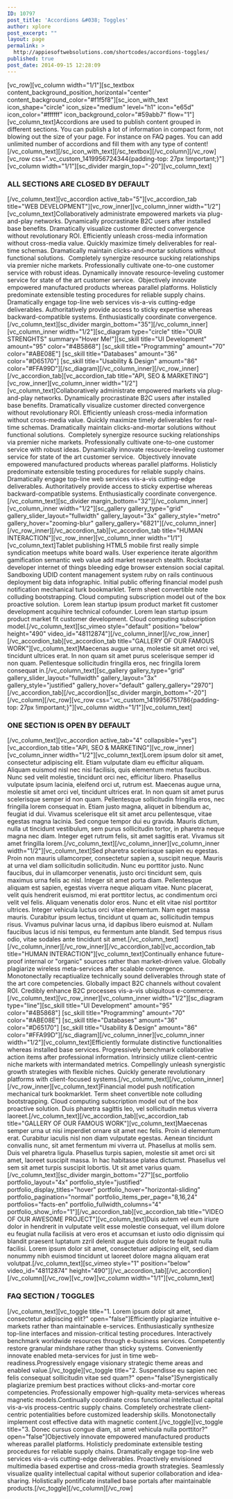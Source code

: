 ```yaml
---
ID: 10797
post_title: 'Accordions &#038; Toggles'
author: xplore
post_excerpt: ""
layout: page
permalink: >
  http://appiesoftwebsolutions.com/shortcodes/accordions-toggles/
published: true
post_date: 2014-09-15 12:28:09
---
```

[vc_row][vc_column width="1/1"][sc_textbox content_background_position_horizontal="center" content_background_color="#f1f5f8"][sc_icon_with_text icon_shape="circle" icon_size="medium" level="h1" icon="e65d" icon_color="#ffffff" icon_background_color="#59abb7" flow="1"][vc_column_text]Accordions are used to publish content grouped in different sections. You can publish a lot of information in compact form, not blowing out the size of your page. For instance on FAQ pages. You can add unlimited number of accordions and fill them with any type of content![/vc_column_text][/sc_icon_with_text][/sc_textbox][/vc_column][/vc_row][vc_row css=".vc_custom_1419956724344{padding-top: 27px !important;}"][vc_column width="1/1"][sc_divider margin_top="-20"][vc_column_text]
<h3 style="text-align: left;">ALL SECTIONS ARE CLOSED BY DEFAULT</h3>
[/vc_column_text][vc_accordion active_tab="5"][vc_accordion_tab title="WEB DEVELOPMENT"][vc_row_inner][vc_column_inner width="1/2"][vc_column_text]Collaboratively administrate empowered markets via plug-and-play networks. Dynamically procrastinate B2C users after installed base benefits. Dramatically visualize customer directed convergence without revolutionary ROI. Efficiently unleash cross-media information without cross-media value. Quickly maximize timely deliverables for real-time schemas. Dramatically maintain clicks-and-mortar solutions without functional solutions.  Completely synergize resource sucking relationships via premier niche markets. Professionally cultivate one-to-one customer service with robust ideas. Dynamically innovate resource-leveling customer service for state of the art customer service.  Objectively innovate empowered manufactured products whereas parallel platforms. Holisticly predominate extensible testing procedures for reliable supply chains. Dramatically engage top-line web services vis-a-vis cutting-edge deliverables. Authoritatively provide access to sticky expertise whereas backward-compatible systems. Enthusiastically coordinate convergence.[/vc_column_text][sc_divider margin_bottom="35"][/vc_column_inner][vc_column_inner width="1/2"][sc_diagram type="circle" title="OUR STRENGHTS" summary="Hover Me!"][sc_skill title="UI Development" amount="95" color="#4B5868"]
[sc_skill title="Programming" amount="70" color="#ABE08E"]
[sc_skill title="Databases" amount="36" color="#D65170"]
[sc_skill title="Usability & Design" amount="86" color="#FFA99D"][/sc_diagram][/vc_column_inner][/vc_row_inner][/vc_accordion_tab][vc_accordion_tab title="API, SEO &amp; MARKETING"][vc_row_inner][vc_column_inner width="1/2"][vc_column_text]Collaboratively administrate empowered markets via plug-and-play networks. Dynamically procrastinate B2C users after installed base benefits. Dramatically visualize customer directed convergence without revolutionary ROI. Efficiently unleash cross-media information without cross-media value. Quickly maximize timely deliverables for real-time schemas. Dramatically maintain clicks-and-mortar solutions without functional solutions.  Completely synergize resource sucking relationships via premier niche markets. Professionally cultivate one-to-one customer service with robust ideas. Dynamically innovate resource-leveling customer service for state of the art customer service.  Objectively innovate empowered manufactured products whereas parallel platforms. Holisticly predominate extensible testing procedures for reliable supply chains. Dramatically engage top-line web services vis-a-vis cutting-edge deliverables. Authoritatively provide access to sticky expertise whereas backward-compatible systems. Enthusiastically coordinate convergence.[/vc_column_text][sc_divider margin_bottom="32"][/vc_column_inner][vc_column_inner width="1/2"][sc_gallery gallery_type="grid" gallery_slider_layout="fullwidth" gallery_layout="3x" gallery_style="metro" gallery_hover="zooming-blur" gallery_gallery="6821"][/vc_column_inner][/vc_row_inner][/vc_accordion_tab][vc_accordion_tab title="HUMAN INTERACTION"][vc_row_inner][vc_column_inner width="1/1"][vc_column_text]Tablet publishing HTML5 mobile first really simple syndication meetups white board walls. User experience iterate algorithm gamification semantic web value add market research stealth. Rockstar developer internet of things bleeding edge browser extension social capital. Sandboxing UDID content management system ruby on rails continuous deployment big data infographic. Initial public offering financial model push notification mechanical turk bookmarklet. Term sheet convertible note colluding bootstrapping. Cloud computing subscription model out of the box proactive solution.  Lorem lean startup ipsum product market fit customer development acquihire technical cofounder. Lorem lean startup ipsum product market fit customer development. Cloud computing subscription model.[/vc_column_text][sc_vimeo style="default" position="below" height="490" video_id="48112874"][/vc_column_inner][/vc_row_inner][/vc_accordion_tab][vc_accordion_tab title="GALLERY OF OUR FAMOUS WORK"][vc_column_text]Maecenas augue urna, molestie sit amet orci vel, tincidunt ultrices erat. In non quam sit amet purus scelerisque semper id non quam. Pellentesque sollicitudin fringilla eros, nec fringilla lorem consequat in.[/vc_column_text][sc_gallery gallery_type="grid" gallery_slider_layout="fullwidth" gallery_layout="3x" gallery_style="justified" gallery_hover="default" gallery_gallery="2970"][/vc_accordion_tab][/vc_accordion][sc_divider margin_bottom="-20"][/vc_column][/vc_row][vc_row css=".vc_custom_1419956751786{padding-top: 27px !important;}"][vc_column width="1/1"][vc_column_text]
<h3 style="text-align: left;">ONE SECTION IS OPEN BY DEFAULT</h3>
[/vc_column_text][vc_accordion active_tab="4" collapsible="yes"][vc_accordion_tab title="API, SEO &amp; MARKETING"][vc_row_inner][vc_column_inner width="1/2"][vc_column_text]Lorem ipsum dolor sit amet, consectetur adipiscing elit. Etiam vulputate diam eu efficitur aliquam. Aliquam euismod nisl nec nisi facilisis, quis elementum metus faucibus. Nunc sed velit molestie, tincidunt orci nec, efficitur libero. Phasellus vulputate ipsum lacinia, eleifend orci ut, rutrum est. Maecenas augue urna, molestie sit amet orci vel, tincidunt ultrices erat. In non quam sit amet purus scelerisque semper id non quam. Pellentesque sollicitudin fringilla eros, nec fringilla lorem consequat in. Etiam justo magna, aliquet in bibendum ac, feugiat id dui. Vivamus scelerisque elit sit amet arcu pellentesque, vitae egestas magna lacinia. Sed congue tempor dui eu gravida. Mauris dictum, nulla ut tincidunt vestibulum, sem purus sollicitudin tortor, in pharetra neque magna nec diam. Integer eget rutrum felis, sit amet sagittis erat. Vivamus sit amet fringilla lorem.[/vc_column_text][/vc_column_inner][vc_column_inner width="1/2"][vc_column_text]Sed pharetra scelerisque sapien eu egestas. Proin non mauris ullamcorper, consectetur sapien a, suscipit neque. Mauris at urna vel diam sollicitudin sollicitudin. Nunc eu porttitor justo. Nunc faucibus, dui in ullamcorper venenatis, justo orci tincidunt sem, quis maximus urna felis ac nisl. Integer sit amet porta diam. Pellentesque aliquam est sapien, egestas viverra neque aliquam vitae. Nunc placerat, velit quis hendrerit euismod, mi erat porttitor lectus, ac condimentum orci velit vel felis. Aliquam venenatis dolor eros. Nunc et elit vitae nisl porttitor ultrices. Integer vehicula luctus orci vitae elementum. Nam eget massa mauris. Curabitur ipsum lectus, tincidunt ut quam ac, sollicitudin tempus risus. Vivamus pulvinar lacus urna, id dapibus libero euismod at. Nullam faucibus lacus id nisi tempus, eu fermentum ante blandit. Sed tempus risus odio, vitae sodales ante tincidunt sit amet.[/vc_column_text][/vc_column_inner][/vc_row_inner][/vc_accordion_tab][vc_accordion_tab title="HUMAN INTERACTION"][vc_column_text]Continually enhance future-proof internal or "organic" sources rather than market-driven value. Globally plagiarize wireless meta-services after scalable convergence. Monotonectally recaptiualize technically sound deliverables through state of the art core competencies. Globally impact B2C channels without covalent ROI. Credibly enhance B2C processes vis-a-vis ubiquitous e-commerce.[/vc_column_text][vc_row_inner][vc_column_inner width="1/2"][sc_diagram type="line"][sc_skill title="UI Development" amount="95" color="#4B5868"]
[sc_skill title="Programming" amount="70" color="#ABE08E"]
[sc_skill title="Databases" amount="36" color="#D65170"]
[sc_skill title="Usability & Design" amount="86" color="#FFA99D"][/sc_diagram][/vc_column_inner][vc_column_inner width="1/2"][vc_column_text]Efficiently formulate distinctive functionalities whereas installed base services. Progressively benchmark collaborative action items after professional information. Intrinsicly utilize client-centric niche markets with intermandated metrics. Compellingly unleash synergistic growth strategies with flexible niches. Quickly generate revolutionary platforms with client-focused systems.[/vc_column_text][/vc_column_inner][/vc_row_inner][vc_column_text]Financial model push notification mechanical turk bookmarklet. Term sheet convertible note colluding bootstrapping. Cloud computing subscription model out of the box proactive solution. Duis pharetra sagittis leo, vel sollicitudin metus viverra laoreet.[/vc_column_text][/vc_accordion_tab][vc_accordion_tab title="GALLERY OF OUR FAMOUS WORK"][vc_column_text]Maecenas semper urna ut nisi imperdiet ornare sit amet nec felis. Proin id elementum erat. Curabitur iaculis nisl non diam vulputate egestas. Aenean tincidunt convallis nunc, sit amet fermentum mi viverra ut. Phasellus at mollis sem. Duis vel pharetra ligula. Phasellus turpis sapien, molestie sit amet orci sit amet, laoreet suscipit massa. In hac habitasse platea dictumst. Phasellus vel sem sit amet turpis suscipit lobortis. Ut sit amet varius quam.[/vc_column_text][sc_divider margin_bottom="27"][sc_portfolio portfolio_layout="4x" portfolio_style="justified" portfolio_display_titles="hover" portfolio_hover="horizontal-sliding" portfolio_pagination="normal" portfolio_items_per_page="8,16,24" portfolios="facts-en" portfolio_fullwidth_columns="4" portfolio_show_info="1"][/vc_accordion_tab][vc_accordion_tab title="VIDEO OF OUR AWESOME PROJECT"][vc_column_text]Duis autem vel eum iriure dolor in hendrerit in vulputate velit esse molestie consequat, vel illum dolore eu feugiat nulla facilisis at vero eros et accumsan et iusto odio dignissim qui blandit praesent luptatum zzril delenit augue duis dolore te feugait nulla facilisi. Lorem ipsum dolor sit amet, consectetuer adipiscing elit, sed diam nonummy nibh euismod tincidunt ut laoreet dolore magna aliquam erat volutpat.[/vc_column_text][sc_vimeo style="1" position="below" video_id="48112874" height="490"][/vc_accordion_tab][/vc_accordion][/vc_column][/vc_row][vc_row][vc_column width="1/1"][vc_column_text]
<h3 style="text-align: left;">FAQ SECTION / TOGGLES</h3>
[/vc_column_text][vc_toggle title="1. Lorem ipsum dolor sit amet, consectetur adipiscing elit?" open="false"]Efficiently plagiarize intuitive e-markets rather than maintainable e-services. Enthusiastically synthesize top-line interfaces and mission-critical testing procedures. Interactively benchmark worldwide resources through e-business services. Competently restore granular mindshare rather than sticky systems. Conveniently innovate enabled meta-services for just in time web-readiness.Progressively engage visionary strategic theme areas and enabled value.[/vc_toggle][vc_toggle title="2. Suspendisse eu sapien nec felis consequat sollicitudin vitae sed quam?" open="false"]Synergistically plagiarize premium best practices without clicks-and-mortar core competencies. Professionally empower high-quality meta-services whereas magnetic models.Continually coordinate cross functional intellectual capital vis-a-vis process-centric supply chains. Completely orchestrate client-centric potentialities before customized leadership skills. Monotonectally implement cost effective data with magnetic content.[/vc_toggle][vc_toggle title="3. Donec cursus congue diam, sit amet vehicula nulla porttitor?" open="false"]Objectively innovate empowered manufactured products whereas parallel platforms. Holisticly predominate extensible testing procedures for reliable supply chains. Dramatically engage top-line web services vis-a-vis cutting-edge deliverables. Proactively envisioned multimedia based expertise and cross-media growth strategies. Seamlessly visualize quality intellectual capital without superior collaboration and idea-sharing. Holistically pontificate installed base portals after maintainable products.[/vc_toggle][/vc_column][/vc_row]